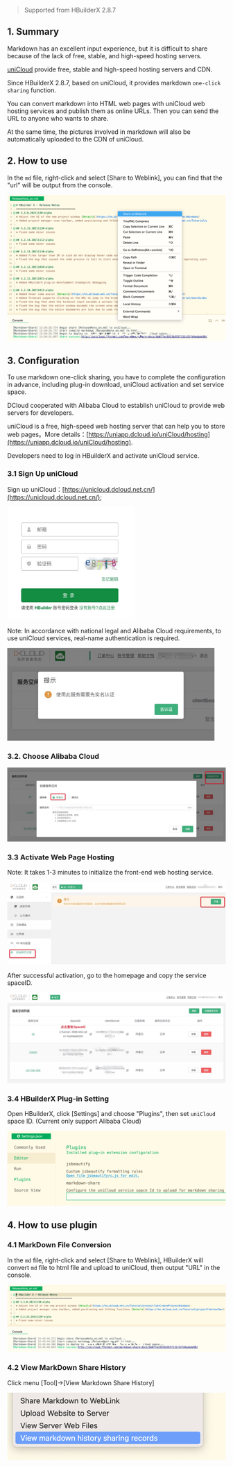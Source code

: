 > Supported from HBuilderX 2.8.7

## 1. Summary

Markdown has an excellent input experience, but it is difficult to share because of the lack of free, stable, and high-speed hosting servers.

[uniCloud](https://unicloud.dcloud.net.cn/) provide free, stable and high-speed hosting servers and CDN.

Since HBuilderX 2.8.7, based on uniCloud, it provides markdown `one-click sharing` function.

You can convert markdown into HTML web pages with uniCloud web hosting services and publish them as online URLs. Then you can send the URL to anyone who wants to share.

At the same time, the pictures involved in markdown will also be automatically uploaded to the CDN of uniCloud.

## 2. How to use

In the `md` file, right-click and select [Share to Weblink], you can find that the "url" will be output from the console.

<img src="/static/snapshots/tutorial/markdown_share/markdown_share_1_en.png" class="hd-img" />


## 3. Configuration

To use markdown one-click sharing, you have to complete the configuration in advance, including plug-in download, uniCloud activation and set service space.
 
DCloud cooperated with Alibaba Cloud to establish uniCloud to provide web servers for developers.

uniCloud is a free, high-speed web hosting server that can help you to store web pages。More details：[https://uniapp.dcloud.io/uniCloud/hosting](https://uniapp.dcloud.io/uniCloud/hosting).

Developers need to log in HBuilderX and activate uniCloud service.

### 3.1 Sign Up uniCloud

Sign up uniCloud：[https://unicloud.dcloud.net.cn/](https://unicloud.dcloud.net.cn/); 

<img src="/static/snapshots/tutorial/markdown_share_2.jpeg" style="zoom:80%" />

Note: In accordance with national legal and Alibaba Cloud requirements, to use uniCloud services, real-name authentication is required.

<img src="/static/snapshots/tutorial/markdown_share_3.jpeg" style="zoom:80%" />


### 3.2.  Choose Alibaba Cloud

<img src="/static/snapshots/tutorial/markdown_share_4.jpeg" style="zoom:65%" />

### 3.3  Activate Web Page Hosting

Note: It takes 1-3 minutes to initialize the front-end web hosting service.

<img src="/static/snapshots/tutorial/markdown_share_5.jpeg" style="zoom:65%" />

After successful activation, go to the homepage and copy the service spaceID.

<img src="/static/snapshots/tutorial/markdown_share_6.jpeg" style="zoom:65%" />

### 3.4 HBuilderX Plug-in Setting

Open HBuilderX, click [Settings] and choose "Plugins", then set `uniCloud` space ID. (Current only support Alibaba Cloud)

<img src="/static/snapshots/tutorial/markdown_share/markdown_share_7_en.png" class="hd-img" />


## 4. How to use plugin

### 4.1 MarkDown File Conversion

In the `md` file, right-click and select [Share to Weblink], HBuilderX will convert `md` file to html file and upload to uniCloud, then output "URL" in the console.

<img src="/static/snapshots/tutorial/markdown_share/markdown_share_8_en.png" class="hd-img" />

### 4.2 View MarkDown Share History

Click menu [Tool]->[View Markdown Share History]

<img src="/static/snapshots/tutorial/markdown_share/markdown_history_en.png" class="hd-img" />
